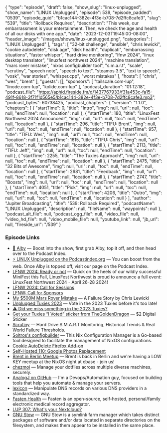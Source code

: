 {
  "type": "episode",
  "draft": false,
  "show_slug": "linux-unplugged",
  "show_name": "LINUX Unplugged",
  "episode": 539,
  "episode_padded": "0539",
  "episode_guid": "b1cac144-382e-4f3e-b708-7d2ffc8cafe3",
  "slug": "539",
  "title": "Rollback Required",
  "description": "This week, our embarrassment is your entertainment. Then, we check the age and health of all our disks with one app.",
  "date": "2023-12-03T19:45:00-08:00",
  "header_image": "/images/shows/linux-unplugged.png",
  "categories": [
    "LINUX Unplugged"
  ],
  "tags": [
    "32-bit challenge",
    "ansible",
    "chris lewicki",
    "cookie autodelete",
    "disk age",
    "disk health",
    "duplicati",
    "embarrassing situations",
    "faster whisper",
    "hard drive monitoring",
    "lfnw 2024",
    "linux desktop translator",
    "linuxfest northwest 2024",
    "machine translation",
    "mars rover mistake",
    "nixos configbuilder tool",
    "s.m.a.r.t",
    "scale",
    "scrutiny",
    "speech note",
    "speech to text",
    "steamos 3.5",
    "text to speech",
    "vosk",
    "war stories",
    "whisper.cpp",
    "worst mistakes"
  ],
  "hosts": [
    "chris",
    "wes",
    "brent"
  ],
  "guests": [],
  "sponsors": [
    "tailscale.com-lup",
    "linode.com-lup",
    "kolide.com-lup"
  ],
  "podcast_duration": "01:12:18",
  "podcast_file": "https://aphid.fireside.fm/d/1437767933/f31a453c-fa15-491f-8618-3f71f1d565e5/b1cac144-382e-4f3e-b708-7d2ffc8cafe3.mp3",
  "podcast_bytes": 60738425,
  "podcast_chapters": {
    "version": "1.1.0",
    "chapters": [
      {
        "startTime": 0,
        "title": "Intro",
        "img": null,
        "url": null,
        "toc": null,
        "endTime": null,
        "location": null
      },
      {
        "startTime": 180,
        "title": "LinuxFest Northwest 2024 Announced!",
        "img": null,
        "url": null,
        "toc": null,
        "endTime": null,
        "location": null
      },
      {
        "startTime": 296,
        "title": "TIFU: Brent",
        "img": null,
        "url": null,
        "toc": null,
        "endTime": null,
        "location": null
      },
      {
        "startTime": 957,
        "title": "TIFU: Wes",
        "img": null,
        "url": null,
        "toc": null,
        "endTime": null,
        "location": null
      },
      {
        "startTime": 1615,
        "title": "TIFU: Chris",
        "img": null,
        "url": null,
        "toc": null,
        "endTime": null,
        "location": null
      },
      {
        "startTime": 2113,
        "title": "TIFU: Jeff",
        "img": null,
        "url": null,
        "toc": null,
        "endTime": null,
        "location": null
      },
      {
        "startTime": 2255,
        "title": "The Tuxies Approach!",
        "img": null,
        "url": null,
        "toc": null,
        "endTime": null,
        "location": null
      },
      {
        "startTime": 2475,
        "title": "32 Bits of Awesome",
        "img": null,
        "url": null,
        "toc": null,
        "endTime": null,
        "location": null
      },
      {
        "startTime": 2681,
        "title": "Feedback",
        "img": null,
        "url": null,
        "toc": null,
        "endTime": null,
        "location": null
      },
      {
        "startTime": 2747,
        "title": "Boosts",
        "img": null,
        "url": null,
        "toc": null,
        "endTime": null,
        "location": null
      },
      {
        "startTime": 4051,
        "title": "Pick",
        "img": null,
        "url": null,
        "toc": null,
        "endTime": null,
        "location": null
      },
      {
        "startTime": 4206,
        "title": "Outro",
        "img": null,
        "url": null,
        "toc": null,
        "endTime": null,
        "location": null
      }
    ],
    "author": "Jupiter Broadcasting",
    "title": "539: Rollback Required",
    "podcastName": "LINUX Unplugged",
    "description": null,
    "fileName": null,
    "waypoints": null
  },
  "podcast_alt_file": null,
  "podcast_ogg_file": null,
  "video_file": null,
  "video_hd_file": null,
  "video_mobile_file": null,
  "youtube_link": null,
  "jb_url": null,
  "fireside_url": "/539"
}


### Episode Links

  * [🎉 Alby](https://getalby.com/ "🎉 Alby") — Boost into the show, first grab Alby, top it off, and then head over to the Podcast Index.
  * [⚡️ LINUX Unplugged on the Podcastindex.org](https://podcastindex.org/podcast/575694 "⚡️ LINUX Unplugged on the Podcastindex.org") — You can boost from the web. Once Alby is topped off, visit our page on the Podcast Index.
  * [LFNW 2024: Ready or not](https://discuss.lfnw.org/t/lfnw2024-ready-or-not/698 "LFNW 2024: Ready or not") — Quick on the heels of our wildly successful MiniFest this Fall, LinuxFest Northwest is proud to announce a full event: LinuxFest Northwest 2024 - April 26-28 2024!
  * [LFNW 2024: Call for Sessions](https://sessionize.com/lfnw2024 "LFNW 2024: Call for Sessions")
  * [LFNW: Call for Sponsors](https://2024.lfnw.org/linuxfest-northwest-2024-sponsorship-prospectus.pdf "LFNW: Call for Sponsors")
  * [My $500M Mars Rover Mistake](https://www.chrislewicki.com/articles/failurestory "My $500M Mars Rover Mistake") — A Failure Story by Chris Lewicki
  * [Unplugged Tuxies 2023](http://tuxies.party "Unplugged Tuxies 2023") — Vote in the 2023 Tuxies before it's too late!
  * [⚠️ Did we miss something in the 2023 Tuxies?](https://nextcloud.tuxies.party/apps/forms/J9HiKYa2zwjsiPHy "⚠️ Did we miss something in the 2023 Tuxies?")
  * [Get your Tuxies “I Voted” sticker from TheGoldenDragon](https://www.etsy.com/shop/KittermanCreative "Get your Tuxies “I Voted” sticker from TheGoldenDragon") — $2 Digital Sticker
  * [Scrutiny](https://github.com/AnalogJ/scrutiny "Scrutiny") — Hard Drive S.M.A.R.T Monitoring, Historical Trends & Real World Failure Thresholds.
  * [Soltros's configbuilder](https://github.com/soltros/configbuilder "Soltros's configbuilder") — This Nix Configuration Manager is a Go-based tool designed to facilitate the management of NixOS configurations.
  * [Cookie AutoDelete Firefox Add-on](https://addons.mozilla.org/en-US/firefox/addon/cookie-autodelete/ "Cookie AutoDelete Firefox Add-on")
  * [Self-Hosted 110: Google Photos Replacement](https://selfhosted.show/110 "Self-Hosted 110: Google Photos Replacement")
  * [Brent in Berlin Meetup](https://www.meetup.com/jupiterbroadcasting/events/297742521/ "Brent in Berlin Meetup") — Brent is back in Berlin and we're having a LOW KEY meetup at the NixOS night at cbase - join us!
  * [chezmoi](https://www.chezmoi.io/ "chezmoi") — Manage your dotfiles across multiple diverse machines, securely.
  * [AnalogJ on GitHub](https://github.com/AnalogJ "AnalogJ on GitHub") — I'm a Devops/Automation guy, focused on building tools that help you automate & manage your servers.
  * [lexicon](https://github.com/AnalogJ/lexicon "lexicon") — Manipulate DNS records on various DNS providers in a standardized way.
  * [Fasten Health](https://github.com/fastenhealth/fasten-onprem "Fasten Health") — Fasten is an open-source, self-hosted, personal/family electronic medical record aggregator.
  * [LUP 307: What's your Nextcloud?](https://linuxunplugged.com/307 "LUP 307: What's your Nextcloud?")
  * [GNU Stow](https://www.gnu.org/software/stow/ "GNU Stow") — GNU Stow is a symlink farm manager which takes distinct packages of software and/or data located in separate directories on the filesystem, and makes them appear to be installed in the same place.


